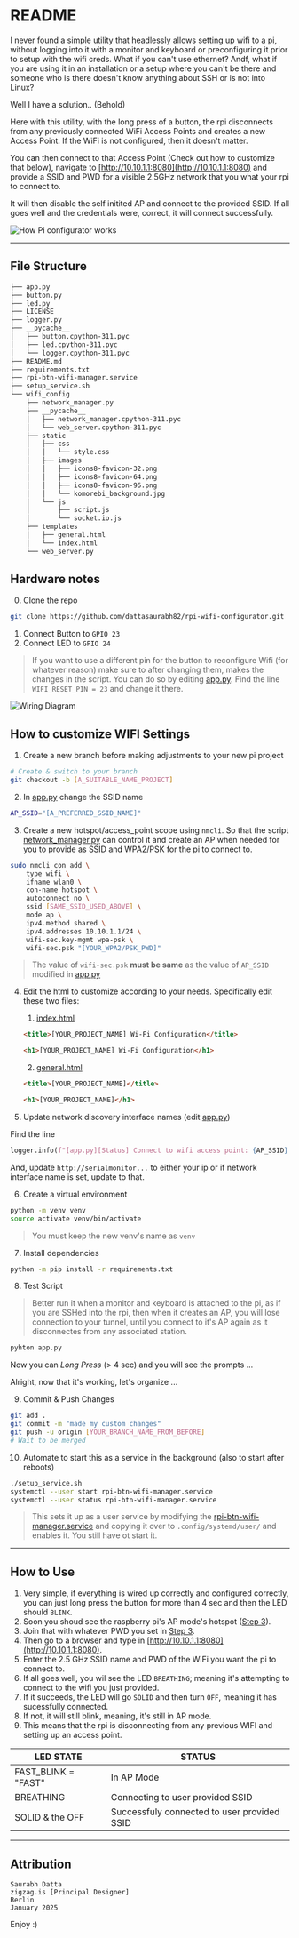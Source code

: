 # README

I never found a simple utility that headlessly allows setting up wifi to a pi, without logging into it with a monitor and keyboard or preconfiguring it prior to setup with the wifi creds. What if you can't use ethernet? Andf, what if you are using it in an installation or a setup where you can't be there and someone who is there doesn't know anything about SSH or is not into Linux? 

Well I have a solution.. (Behold)

Here with this utility, with the long press of a button, the rpi disconnects from any previously connected WiFi Access Points and creates a new Access Point. If the WiFi is not configured, then it doesn't matter. 

You can then connect to that Access Point (Check out how to customize that below), navigate to [http://10.10.1.1:8080](http://10.10.1.1:8080) and provide a SSID and PWD for a visible 2.5GHz network that you what your rpi to connect to. 

It will then disable the self initited AP and connect to the provided SSID. If all goes well and the credentials were, correct, it will connect successfully.

![How Pi configurator works](assets/how_pi_configurator_works.png)

---

## File Structure

```txt
├── app.py
├── button.py
├── led.py
├── LICENSE
├── logger.py
├── __pycache__
│   ├── button.cpython-311.pyc
│   ├── led.cpython-311.pyc
│   └── logger.cpython-311.pyc
├── README.md
├── requirements.txt
├── rpi-btn-wifi-manager.service
├── setup_service.sh
└── wifi_config
    ├── network_manager.py
    ├── __pycache__
    │   ├── network_manager.cpython-311.pyc
    │   └── web_server.cpython-311.pyc
    ├── static
    │   ├── css
    │   │   └── style.css
    │   ├── images
    │   │   ├── icons8-favicon-32.png
    │   │   ├── icons8-favicon-64.png
    │   │   ├── icons8-favicon-96.png
    │   │   └── komorebi_background.jpg
    │   └── js
    │       ├── script.js
    │       └── socket.io.js
    ├── templates
    │   ├── general.html
    │   └── index.html
    └── web_server.py
```


## Hardware notes

0. Clone the repo

```bash
git clone https://github.com/dattasaurabh82/rpi-wifi-configurator.git
```

1. Connect Button to  `GPIO 23 `
2. Connect LED to  `GPIO 24`

> If you want to use a different pin for the button to reconfigure Wifi (for whatever reason) make sure to after changing them, makes the changes in the script. You can do so by editing [app.py](app.py). Find the line `WIFI_RESET_PIN = 23` and change it there. 

![Wiring Diagram](assets/wiring.png)

## How to customize WIFI Settings

1. Create a new branch before making adjustments to your new pi project

```bash
# Create & switch to your branch
git checkout -b [A_SUITABLE_NAME_PROJECT]
```

2. In [app.py](app.py) change the SSID name

```bash
AP_SSID="[A_PREFERRED_SSID_NAME]"
```

3. Create a new hotspot/access_point scope using `nmcli`. So that the script [network_manager.py](wifi_config/network_manager.py) can control it and create an AP when needed for you to provide as SSID and WPA2/PSK for the pi to connect to.

```bash
sudo nmcli con add \
    type wifi \
    ifname wlan0 \
    con-name hotspot \
    autoconnect no \
    ssid [SAME_SSID_USED_ABOVE] \
    mode ap \
    ipv4.method shared \
    ipv4.addresses 10.10.1.1/24 \
    wifi-sec.key-mgmt wpa-psk \
    wifi-sec.psk "[YOUR_WPA2/PSK_PWD]"
```

> The value of `wifi-sec.psk` __must be same__ as the value of `AP_SSID` modified in [app.py](app.py)

4. Edit the html to customize according to your needs. Specifically edit these two files:
    
    1. [index.html](wifi_config/templates/index.html)

    ```html
    <title>[YOUR_PROJECT_NAME] Wi-Fi Configuration</title>
    ```

    ```html
    <h1>[YOUR_PROJECT_NAME] Wi-Fi Configuration</h1>
    ```

    2. [general.html](wifi_config/templates/general.html)

    ```html
    <title>[YOUR_PROJECT_NAME]</title>
    ```

    ```html
    <h1>[YOUR_PROJECT_NAME]</h1>
    ```

5. Update network discovery interface names (edit [app.py](app.py)) 

Find the line

```python
logger.info(f"[app.py][Status] Connect to wifi access point: {AP_SSID} and go to: http://serialmonitor.local:8080 or http://serialmonitor.lan :8080 to provide 2.5GHz Wifi credentials")
```

And, update `http://serialmonitor...` to either your ip or if network interface name is set, update to that. 


6. Create a virtual environment

```bash
python -m venv venv
source activate venv/bin/activate
```

> You must keep the new venv's name as `venv` 

7. Install dependencies

```bash
python -m pip install -r requirements.txt
```

8. Test Script

> Better run it when a monitor and keyboard is attached to the pi, as if you are SSHed into the rpi, then when it creates an AP, you will lose connection to your tunnel, until you connect to it's AP again as it disconnectes from any associated station.

```bash
pyhton app.py
```

Now you can _Long Press_ (> 4 sec) and you will see the prompts ...

Alright, now that it's working, let's organize ...

9. Commit & Push Changes

```bash
git add .
git commit -m "made my custom changes"
git push -u origin [YOUR_BRANCH_NAME_FROM_BEFORE]
# Wait to be merged
```

10. Automate to start this as a service in the background (also to start after reboots)

```bash
./setup_service.sh
systemctl --user start rpi-btn-wifi-manager.service
systemctl --user status rpi-btn-wifi-manager.service
```

> This sets it up as a user service by modifying the [rpi-btn-wifi-manager.service](rpi-btn-wifi-manager.service) and copying it over to `.config/systemd/user/` and enables it. 
You still have ot start it. 

---

## How to Use

1. Very simple, if everything is wired up correctly and configured correctly, you can just long press the button for more than 4 sec and then the LED should `BLINK`.
2. Soon you shoud see the raspberry pi's AP mode's hotspot ([Step 3](https://github.com/dattasaurabh82/rpi-wifi-configurator/tree/main?tab=readme-ov-file#how-to-customize-wifi-settings)).
3. Join that with whatever PWD you set in [Step 3](https://github.com/dattasaurabh82/rpi-wifi-configurator/tree/main?tab=readme-ov-file#how-to-customize-wifi-settings).
4. Then go to a browser and type in [http://10.10.1.1:8080](http://10.10.1.1:8080).
5. Enter the 2.5 GHz SSID name and PWD of the WiFi you want the pi to connect to.
6. If all goes well, you wil see the LED `BREATHING`; meaning it's attempting to connect to the wifi you just provided.
7. If it succeeds, the LED will go `SOLID` and then turn `OFF`, meaning it has sucessfully connected. 
8. If not, it will still blink, meaning, it's still in AP mode.
9. This means that the rpi is disconnecting from any previous WIFI and setting up an access point. 


| LED STATE | STATUS |
|----------|----------|
| FAST_BLINK = "FAST" | In AP Mode |
| BREATHING | Connecting to user provided SSID |
| SOLID & the OFF| Successfuly connected to user provided SSID |

---

## Attribution

```text
Saurabh Datta
zigzag.is [Principal Designer]
Berlin
January 2025
```

Enjoy :)
